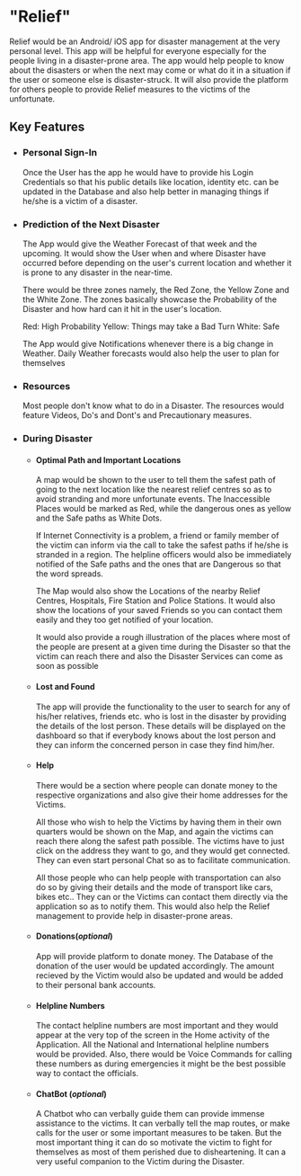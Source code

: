 # &quot;Relief&quot;

Relief would be an Android/ iOS app for disaster management at the very personal level. This app will be helpful for everyone especially for the people living in a disaster-prone area. The app would help people to know about the disasters or when the next may come or what do it in a situation if the user or someone else is disaster-struck. It will also provide the platform for others people to provide Relief measures to the victims of the unfortunate.

## Key Features

- ### Personal Sign-In

    Once the User has the app he would have to provide his Login Credentials so that his public details like location, identity etc. can be updated in the Database and also help better in managing things if he/she is a victim of a disaster.

- ### Prediction of the Next Disaster

    The App would give the Weather Forecast of that week and the upcoming. It would show the User when and where Disaster have occurred before depending on the user&#39;s current location and whether it is prone to any disaster in the near-time.
    
    There would be three zones namely, the Red Zone, the Yellow Zone and the White Zone.
    The zones basically showcase the Probability of the Disaster and how hard can it hit in the user&#39;s location.
    
    Red: High Probability
    Yellow: Things may take a Bad Turn
    White: Safe
    
    The App would give Notifications whenever there is a big change in Weather. Daily Weather forecasts would also help the user to plan for themselves

- ### Resources

    Most people don&#39;t know what to do in a Disaster. The resources would feature Videos, Do&#39;s and Dont&#39;s and Precautionary measures.

- ### During Disaster

    - #### Optimal Path and Important Locations
    
        A map would be shown to the user to tell them the safest path of going to the next location like the nearest relief centres so as to avoid stranding and more unfortunate events. The Inaccessible Places would be marked as Red, while the dangerous ones as yellow and the Safe paths as White Dots.
        
        If Internet Connectivity is a problem, a friend or family member of the victim can inform via the call to take the safest paths if he/she is stranded in a region. The helpline officers would also be immediately notified of the Safe paths and the ones that are Dangerous so that the word spreads.
        
        The Map would also show the Locations of the nearby Relief Centres, Hospitals, Fire Station and Police Stations. It would also show the locations of your saved Friends so you can contact them easily and they too get notified of your location.
        
        It would also provide a rough illustration of the places where most of the people are present at a given time during the Disaster so that the victim can reach there and also the Disaster Services can come as soon as possible
    
    - #### Lost and Found
    
        The app will provide the functionality to the user to search for any of his/her relatives, friends etc. who is lost in the disaster by providing the details of the lost person. These details will be displayed on the dashboard so that if everybody knows about the lost person and they can inform the concerned person in case they find him/her.
    
    - #### Help
    
        There would be a section where people can donate money to the respective organizations and also give their home addresses for the Victims.
        
        All those who wish to help the Victims by having them in their own quarters would be shown on the Map, and again the victims can reach there along the safest path possible. The victims have to just click on the address they want to go, and they would get connected. They can even start personal Chat so as to facilitate communication.
        
        All those people who can help people with transportation can also do so by giving their details and the mode of transport like cars, bikes etc.. They can or the Victims can contact them directly via the application so as to notify them. This would also help the Relief management to provide help in disaster-prone areas.
        
    - #### Donations(***optional***)
        App will provide platform to donate money. The Database of the donation of the user would be updated accordingly. The amount recieved by the Victim would also be updated and would be added to their personal bank accounts.
    
    - #### Helpline Numbers
    
        The contact helpline numbers are most important and they would appear at the very top of the screen in the Home activity of the Application. All the National and International helpline numbers would be provided. Also, there would be Voice Commands for calling these numbers as during emergencies it might be the best possible way to contact the officials.
    
    - #### ChatBot (***optional***)
    
        A Chatbot who can verbally guide them can provide immense assistance to the victims. It can verbally tell the map routes, or make calls for the user or some important measures to be taken. But the most important thing it can do so motivate the victim to fight for themselves as most of them perished due to disheartening. It can a very useful companion to the Victim during the Disaster.
        
